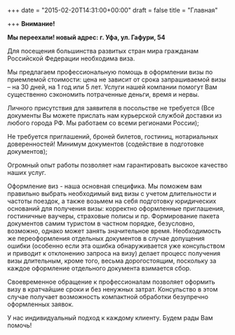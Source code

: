+++
date = "2015-02-20T14:31:00+00:00"
draft = false
title = "Главная"

+++
**Внимание!**

**Мы переехали! 
новый адрес: г. Уфа, ул. Гафури, 54**

Для посещения большинства развитых стран мира гражданам Российской Федерации необходима виза. 

Мы предлагаем профессиональную помощь в оформлении визы по приемлемой стоимости: цена не зависит от срока запрашиваемой визы – на 30 дней, на 1 год или 5 лет. Услуги нашей компании помогут Вам существенно сэкономить потраченные деньги, время и нервы. 

Личного присутствия для заявителя в посольстве не требуется (Все документы Вы можете прислать нам курьерской службой доставки из любого города РФ. Мы работаем со всеми регионами России);

Не требуется приглашений, броней билетов, гостиниц, нотариальных доверенностей! Минимум документов (содействие в подготовке документов);
 
Огромный опыт работы позволяет нам гарантировать высокое качество наших услуг.

Оформление виз - наша основная специфика. Мы поможем вам правильно выбрать необходимый вид визы с учетом длительности и частоты поездок, а также возьмем на себя подготовку юридических оснований для получения визы: корректно оформленные приглашения, гостиничные ваучеры, страховые полисы и пр. Формирование пакета документов самим туристом в частном порядке, безусловно, возможно, однако может занять значительное время. Необходимость же переоформления отдельных документов в случае допущения ошибки (особенно если эта ошибка обнаруживается уже консульством и приводит к отклонению запроса на визу) делает процесс получения визы длительным, кроме того, весьма дорогостоящим, поскольку за каждое оформление отдельного документа взимается сбор.

Своевременное обращение к профессионалам позволяет оформить визу в кратчайшие сроки и без ненужных затрат. Консульство в этом случае получает возможность компактной обработки безупречно оформленных заявок.

 У нас индивидуальный подход к каждому клиенту. Будем рады Вам помочь!

